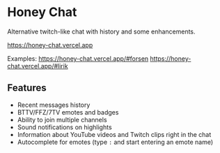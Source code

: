 # Honey Chat

Alternative twitch-like chat with history and some enhancements.

https://honey-chat.vercel.app

Examples:
https://honey-chat.vercel.app/#forsen
https://honey-chat.vercel.app/#lirik

## Features

* Recent messages history
* BTTV/FFZ/7TV emotes and badges
* Ability to join multiple channels
* Sound notifications on highlights
* Information about YouTube videos and Twitch clips right in the chat
* Autocomplete for emotes (type `:` and start entering an emote name)

